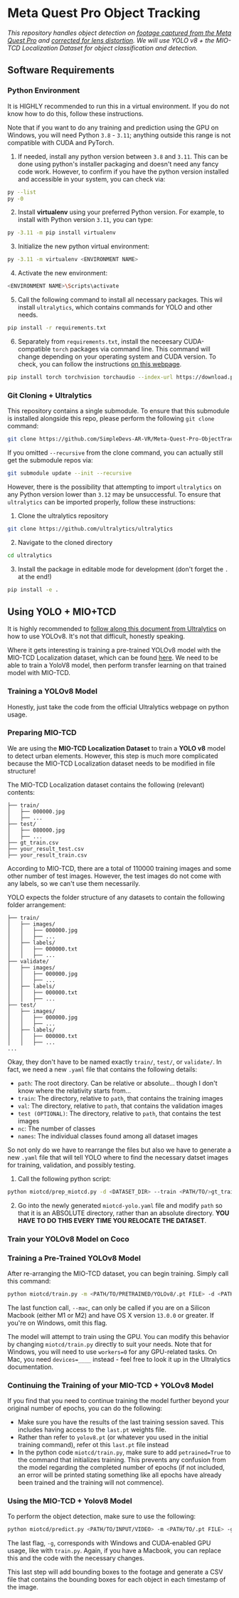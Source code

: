 # Meta Quest Pro Object Tracking

_This repository handles object detection on [footage captured from the Meta Quest Pro](https://github.com/SimpleDevs-AR-VR/Meta-Quest-Pro-SCRCPY.git) and [corrected for lens distortion](https://github.com/SimpleDevs-AR-VR/Meta-Quest-Pro-LensCorrection.git). We will use YOLO v8 + the MIO-TCD Localization Dataset for object classification and detection._

## Software Requirements

### Python Environment

It is HIGHLY recommended to run this in a virtual environment. If you do not know how to do this, follow these instructions.

Note that if you want to do any training and prediction using the GPU on Windows, you will need Python `3.8` - `3.11`; anything outside this range is not compatible with CUDA and PyTorch.

1. If needed, install any python version between `3.8` and `3.11`. This can be done using python's installer packaging and doesn't need any fancy code work. However, to confirm if you have the python version installed and accessible in your system, you can check via:

````bash
py --list
py -0
````

2. Install **virtualenv** using your preferred Python version. For example, to install with Python version `3.11`, you can type:

```bash
py -3.11 -m pip install virtualenv
```

3. Initialize the new python virtual environment:

````bash
py -3.11 -m virtualenv <ENVIRONMENT NAME>
````

4. Activate the new environment:

````bash
<ENVIRONMENT NAME>\Scripts\activate
````

5. Call the following command to install all necessary packages. This wil install `ultralytics`, which contains commands for YOLO and other needs.

````bash
pip install -r requirements.txt
````

6. Separately from `requirements.txt`, install the neceesary CUDA-compatible `torch` packages via command line. This command will change depending on your operating system and CUDA version. To check, you can follow the instructions [on this webpage](https://pytorch.org/).

````bash
pip install torch torchvision torchaudio --index-url https://download.pytorch.org/whl/cu118
````

### Git Cloning + Ultralytics

This repository contains a single submodule. To ensure that this submodule is installed alongside this repo, please perform the following `git clone` command:

````bash
git clone https://github.com/SimpleDevs-AR-VR/Meta-Quest-Pro-ObjectTracking.git --recursive
````

If you omitted `--recursive` from the clone command, you can actually still get the submodule repos via:

````bash
git submodule update --init --recursive
````

However, there is the possibility that attempting to import `ultralytics` on any Python version lower than `3.12` may be unsuccessful. To ensure that `ultralytics` can be imported properly, follow these instructions:

1. Clone the ultralytics repository
````bash
git clone https://github.com/ultralytics/ultralytics
````

2. Navigate to the cloned directory
````bash
cd ultralytics
````

3. Install the package in editable mode for development (don't forget the `.` at the end!)
````bash
pip install -e .
````

## Using YOLO + MIO+TCD

It is highly recommended to [follow along this document from Ultralytics](https://docs.ultralytics.com/usage/python/) on how to use YOLOv8. It's not that difficult, honestly speaking.

Where it gets interesting is training a pre-trained YOLOv8 model with the MIO-TCD Localization dataset, which can be found [here](https://tcd.miovision.com/). We need to be able to train a YoloV8 model, then perform transfer learning on that trained model with MIO-TCD.

### Training a YOLOv8 Model

Honestly, just take the code from the official Ultralytics webpage on python usage.

### Preparing MIO-TCD

We are using the **MIO-TCD Localization Dataset** to train a **YOLO v8** model to detect urban elements. However, this step is much more complicated because the MIO-TCD Localization dataset needs to be modified in file structure!

The MIO-TCD Localization dataset contains the following (relevant) contents:

```
├── train/
│   ├── 000000.jpg
│   ├── ...
├── test/
│   ├── 080000.jpg
│   ├── ...
├── gt_train.csv
├── your_result_test.csv
├── your_result_train.csv
```

 According to MIO-TCD, there are a total of 110000 training images and some other number of test images. However, the test images do not come with any labels, so we can't use them necessarily.

 YOLO expects the folder structure of any datasets to contain the following folder arrangement:

 ```
├── train/
│   ├── images/
│   │   ├── 000000.jpg
│   │   ├── ...
│   ├── labels/
│   │   ├── 000000.txt
│   │   ├── ...
├── validate/
│   ├── images/
│   │   ├── 000000.jpg
│   │   ├── ...
│   ├── labels/
│   │   ├── 000000.txt
│   │   ├── ...
├── test/
│   ├── images/
│   │   ├── 000000.jpg
│   │   ├── ...
│   ├── labels/
│   │   ├── 000000.txt
│   │   ├── ...
...
```

Okay, they don't have to be named exactly `train/`, `test/`, or `validate/`. In fact, we need a new `.yaml` file that contains the following details:

* `path`: The root directory. Can be relative or absolute... though I don't know where the relativity starts from...
* `train`: The directory, relative to `path`, that contains the training images
* `val`: The directory, relative to `path`, that contains the validation images
* `test (OPTIONAL)`: The directory, relative to `path`, that contains the test images
* `nc`: The number of classes
* `names`: The individual classes found among all dataset images

So not only do we have to rearrange the files but also we have to generate a new `.yaml` file that will tell YOLO where to find the necessary datset images for training, validation, and possibly testing. 

1. Call the following python script:

````bash
python miotcd/prep_miotcd.py -d <DATASET_DIR> --train <PATH/TO/>gt_train.csv -s <VAL B/W 0 and 1, TRAINING DATASET %> <VAL B/W 0 and 1, VALIDATION DASASET %> 
````

2. Go into the newly generated `miotcd-yolo.yaml` file and modify `path` so that it is an ABSOLUTE directory, rather than an absolute directory. **YOU HAVE TO DO THIS EVERY TIME YOU RELOCATE THE DATASET**.

### Train your YOLOv8 Model on Coco

### Training a Pre-Trained YOLOv8 Model

After re-arranging the MIO-TCD dataset, you can begin training. Simply call this command:

````bash
python miotcd/train.py -m <PATH/TO/PRETRAINED/YOLOv8/.pt FILE> -d <PATH/TO/>miotcd-yolo.yaml -e <NUMBER OF EPOCHS> --mac 
````

The last function call, `--mac`, can only be called if you are on a Silicon Macbook (either M1 or M2) and have OS X version `13.0.0` or greater. If you're on Windows, omit this flag.

The model will attempt to train using the GPU. You can modify this behavior by changing `miotcd/train.py` directly to suit your needs. Note that for Windows, you will need to use `workers=0` for any GPU-related tasks. On Mac, you need `devices=____` instead - feel free to look it up in the Ultralytics documentation.

### Continuing the Training of your MIO-TCD + YOLOv8 Model

If you find that you need to continue training the model further beyond your original number of epochs, you can do the following:

* Make sure you have the results of the last training session saved. This includes having access to the `last.pt` weights file.
* Rather than refer to `yolov8.pt` (or whatever you used in the initial training command), refer ot this `last.pt` file instead
* In the python code `miotcd/train.py`, make sure to add `petrained=True` to the command that initializes training. This prevents any confusion from the model regarding the completed number of epochs (if not included, an error will be printed stating something like all epochs have already been trained and the training will not commence).

### Using the MIO-TCD + Yolov8 Model

To perform the object detection, make sure to use the following:

````bash
python miotcd/predict.py <PATH/TO/INPUT/VIDEO> -m <PATH/TO/.pt FILE> -g
````

The last flag, `-g`, corresponds with Windows and CUDA-enabled GPU usage, like with `train.py`. Again, if you have a Macbook, you can replace this and the code with the necessary changes.

This last step will add bounding boxes to the footage and generate a CSV file that contains the bounding boxes for each object in each timestamp of the image.
